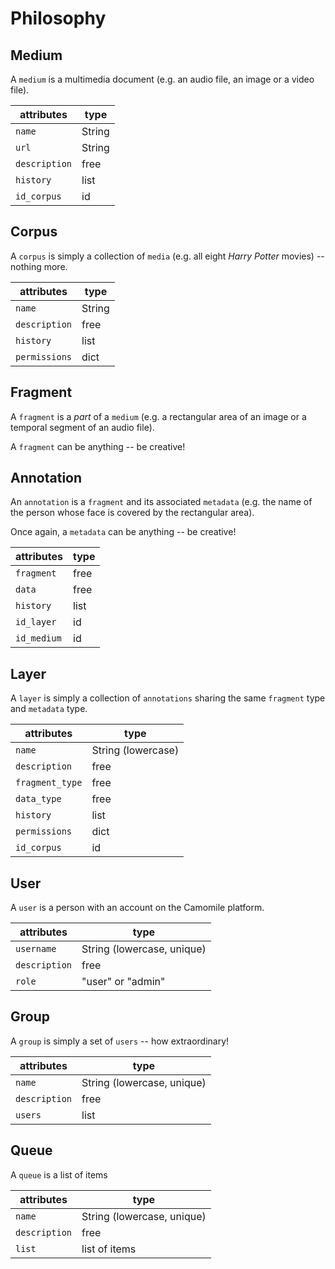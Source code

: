 # Philosophy

## Medium

A `medium` is a multimedia document (e.g. an audio file, an image or a video file).

attributes    | type
--------------|------------------------
`name`        | String
`url`         | String
`description` | free
`history`     | list
`id_corpus`   | id


## Corpus

A `corpus` is simply a collection of `media` (e.g. all eight *Harry Potter* movies) -- nothing more.

attributes    | type
--------------|------------------------
`name`        | String
`description` | free
`history`     | list
`permissions` | dict

## Fragment

A `fragment` is a *part* of a `medium` (e.g. a rectangular area of an image or a temporal segment of an audio file). 

A `fragment` can be anything -- be creative!

## Annotation

An `annotation` is a `fragment` and its associated `metadata` (e.g. the name of the person whose face is covered by the rectangular area).

Once again, a `metadata` can be anything -- be creative!

attributes    | type
--------------|------------------------
`fragment`    | free
`data`        | free
`history`     | list
`id_layer`    | id
`id_medium`   | id

## Layer

A `layer` is simply a collection of `annotations` sharing the same `fragment` type and `metadata` type.

attributes      | type
----------------|------------------------
`name`          | String (lowercase) 
`description`   | free
`fragment_type` | free
`data_type`     | free
`history`       | list
`permissions`   | dict
`id_corpus`     | id


## User

A `user` is a person with an account on the Camomile platform.

attributes      | type
----------------|------------------------
`username`      | String (lowercase, unique)
`description`   | free
`role`          | "user" or "admin"

## Group

A `group` is simply a set of `users` -- how extraordinary!

attributes      | type
----------------|------------------------
`name`          | String (lowercase, unique)
`description`   | free
`users`         | list

## Queue

A `queue` is a list of items

attributes      | type
----------------|------------------------
`name`          | String (lowercase, unique)
`description`   | free
`list`          | list of items
